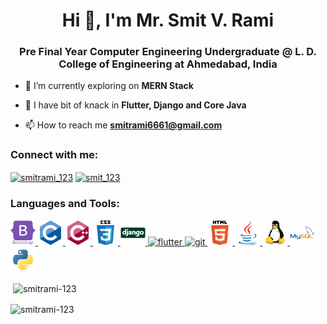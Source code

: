 <h1 align="center">Hi 👋, I'm Mr. Smit V. Rami</h1>
<h3 align="center">Pre Final Year Computer Engineering Undergraduate @ L. D. College of Engineering at Ahmedabad, India</h3>

- 🔭 I’m currently exploring on **MERN Stack**

- 🌱 I have bit of knack in **Flutter, Django and Core Java**

- 📫 How to reach me **smitrami6661@gmail.com**



<h3 align="left">Connect with me:</h3>
<p align="left">
<a href="https://www.codechef.com/users/smitrami_123" target="blank"><img align="center" src="https://cdn.jsdelivr.net/npm/simple-icons@3.1.0/icons/codechef.svg" alt="smitrami_123" height="30" width="40" /></a>
<a href="https://codeforces.com/profile/smit_123" target="blank"><img align="center" src="https://cdn.jsdelivr.net/npm/simple-icons@3.0.1/icons/codeforces.svg" alt="smit_123" height="30" width="40" /></a>
</p>

<h3 align="left">Languages and Tools:</h3>
<p align="left"> <a href="https://getbootstrap.com" target="_blank"> <img src="https://raw.githubusercontent.com/devicons/devicon/master/icons/bootstrap/bootstrap-plain-wordmark.svg" alt="bootstrap" width="40" height="40"/> </a> <a href="https://www.cprogramming.com/" target="_blank"> <img src="https://raw.githubusercontent.com/devicons/devicon/master/icons/c/c-original.svg" alt="c" width="40" height="40"/> </a> <a href="https://www.w3schools.com/cpp/" target="_blank"> <img src="https://raw.githubusercontent.com/devicons/devicon/master/icons/cplusplus/cplusplus-original.svg" alt="cplusplus" width="40" height="40"/> </a> <a href="https://www.w3schools.com/css/" target="_blank"> <img src="https://raw.githubusercontent.com/devicons/devicon/master/icons/css3/css3-original-wordmark.svg" alt="css3" width="40" height="40"/> </a> <a href="https://www.djangoproject.com/" target="_blank"> <img src="https://raw.githubusercontent.com/devicons/devicon/master/icons/django/django-original.svg" alt="django" width="40" height="40"/> </a> <a href="https://flutter.dev" target="_blank"> <img src="https://www.vectorlogo.zone/logos/flutterio/flutterio-icon.svg" alt="flutter" width="40" height="40"/> </a> <a href="https://git-scm.com/" target="_blank"> <img src="https://www.vectorlogo.zone/logos/git-scm/git-scm-icon.svg" alt="git" width="40" height="40"/> </a> <a href="https://www.w3.org/html/" target="_blank"> <img src="https://raw.githubusercontent.com/devicons/devicon/master/icons/html5/html5-original-wordmark.svg" alt="html5" width="40" height="40"/> </a> <a href="https://www.java.com" target="_blank"> <img src="https://raw.githubusercontent.com/devicons/devicon/master/icons/java/java-original.svg" alt="java" width="40" height="40"/> </a> <a href="https://www.linux.org/" target="_blank"> <img src="https://raw.githubusercontent.com/devicons/devicon/master/icons/linux/linux-original.svg" alt="linux" width="40" height="40"/> </a> <a href="https://www.mysql.com/" target="_blank"> <img src="https://raw.githubusercontent.com/devicons/devicon/master/icons/mysql/mysql-original-wordmark.svg" alt="mysql" width="40" height="40"/> </a> <a href="https://www.python.org" target="_blank"> <img src="https://raw.githubusercontent.com/devicons/devicon/master/icons/python/python-original.svg" alt="python" width="40" height="40"/> </a> </p>

<p>&nbsp;<img align="center" src="https://github-readme-stats.vercel.app/api?username=smitrami-123&show_icons=true&locale=en" alt="smitrami-123" /></p>

<p><img align="center" src="https://github-readme-streak-stats.herokuapp.com/?user=smitrami-123&" alt="smitrami-123" /></p>
